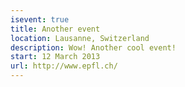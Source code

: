 ```yaml
---
isevent: true
title: Another event
location: Lausanne, Switzerland
description: Wow! Another cool event!
start: 12 March 2013
url: http://www.epfl.ch/
---
```

